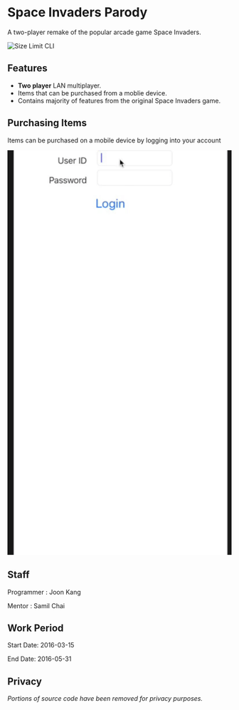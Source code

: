 # Space Invaders Parody

A two-player remake of the popular arcade game Space Invaders.

<p align="left">
  <img src="./assets/demo.gif" alt="Size Limit CLI" width="600">
</p>

Features
--------

- **Two player** LAN multiplayer. 
- Items that can be purchased from a moblie device.
- Contains majority of features from the original Space Invaders game.

	
Purchasing Items
----------------

Items can be purchased on a mobile device by logging into your account

<p align="left">
  <img src="./assets/purchase.gif" alt="Size Limit CLI" width="600">
</p>


Staff
-----

Programmer : Joon Kang


Mentor : Samil Chai
 
 
Work Period
-----------

Start Date: 2016-03-15 


End Date: 2016-05-31


Privacy
-------

*Portions of source code have been removed for privacy purposes.*







